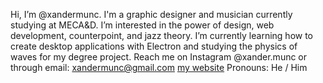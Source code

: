 Hi, I’m @xandermunc.
I'm a graphic designer and musician currently studying at MECA&D.
I’m interested in the power of design, web development, counterpoint, and jazz theory. 
I’m currently learning how to create desktop applications with Electron and studying the physics of waves for my degree project.
Reach me on Instagram @xander.munc or through email: xandermunc@gmail.com
[my website](https://xandermunc.art/)
Pronouns: He / Him
